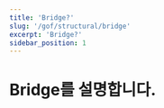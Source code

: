 ```yaml
---
title: 'Bridge?'
slug: '/gof/structural/bridge'
excerpt: 'Bridge?'
sidebar_position: 1
---
```


# Bridge를 설명합니다.
